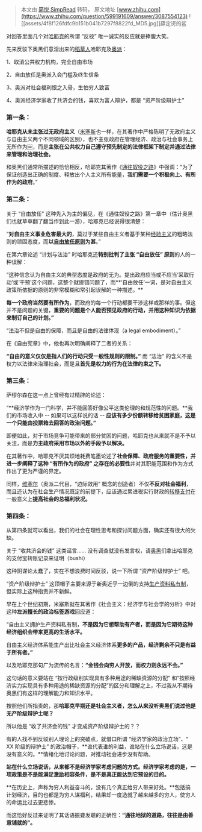> 本文由 [简悦 SimpRead](http://ksria.com/simpread/) 转码， 原文地址 [www.zhihu.com](https://www.zhihu.com/question/599191609/answer/3087554123) ![[assets/4f8f126fdfc9b151b041b7297f8822fd_MD5.jpg]]薛定谔的鲨

对回答里面几个对[哈耶克](https://www.zhihu.com/search?q=%E5%93%88%E8%80%B6%E5%85%8B&search_source=Entity&hybrid_search_source=Entity&hybrid_search_extra=%7B%22sourceType%22%3A%22answer%22%2C%22sourceId%22%3A3087554123%7D)的所谓 “反驳” 唯一诚实的反应就是捧腹大笑。

先来反驳下奥黑们意淫出来的[稻草人](https://www.zhihu.com/search?q=%E7%A8%BB%E8%8D%89%E4%BA%BA&search_source=Entity&hybrid_search_source=Entity&hybrid_search_extra=%7B%22sourceType%22%3A%22answer%22%2C%22sourceId%22%3A3087554123%7D)哈耶克及[奥派](https://www.zhihu.com/search?q=%E5%A5%A5%E6%B4%BE&search_source=Entity&hybrid_search_source=Entity&hybrid_search_extra=%7B%22sourceType%22%3A%22answer%22%2C%22sourceId%22%3A3087554123%7D)：

1、取消公共权力机构，完全自由巿场

2、自由放任是奥派入会门槛及终生信条

3、奥派对社会福利恨之入骨，生怕穷人致富

4、奥派经济学家收了共济会的钱，喜欢为富人辩护，都是 “资产阶级辩护士”

### 第一条：

**哈耶克从未主张过无政府主义**（[米塞斯](https://www.zhihu.com/search?q=%E7%B1%B3%E5%A1%9E%E6%96%AF&search_source=Entity&hybrid_search_source=Entity&hybrid_search_extra=%7B%22sourceType%22%3A%22answer%22%2C%22sourceId%22%3A3087554123%7D)也一样，在其著作中严格陈明了无政府主义与自由主义两个不同领域的区别），也不主张政府在管理经济、政治与社会事务上无所作为￼，而是**主张在公共权力自己遵守预先制定的法律框架下制定并通过法律来管理和治理社会。**

和奥黑们通常所描述的恰恰相反，哈耶克其著作《[通往奴役之路](https://www.zhihu.com/search?q=%E9%80%9A%E5%BE%80%E5%A5%B4%E5%BD%B9%E4%B9%8B%E8%B7%AF&search_source=Entity&hybrid_search_source=Entity&hybrid_search_extra=%7B%22sourceType%22%3A%22answer%22%2C%22sourceId%22%3A3087554123%7D)》中强调：“为了保证创造出正确的制度、释放出个人主义所有能量，**我们需要一个积极向上、有所作为的政府**。”

### 第二条：

关于 “自由放任” 这种先入为主的偏见，在《通往奴役之路》第一章中（估计奥黑们也就草草翻了翻当作到此一游），哈耶克已经说得很清楚：

“**对自由主义事业危害最大的**，莫过于某些自由主义者基于某种[经验主义](https://www.zhihu.com/search?q=%E7%BB%8F%E9%AA%8C%E4%B8%BB%E4%B9%89&search_source=Entity&hybrid_search_source=Entity&hybrid_search_extra=%7B%22sourceType%22%3A%22answer%22%2C%22sourceId%22%3A3087554123%7D)的粗略法则的顽固态度，而**以[自由放任原则](https://www.zhihu.com/search?q=%E8%87%AA%E7%94%B1%E6%94%BE%E4%BB%BB%E5%8E%9F%E5%88%99&search_source=Entity&hybrid_search_source=Entity&hybrid_search_extra=%7B%22sourceType%22%3A%22answer%22%2C%22sourceId%22%3A3087554123%7D)为甚**。”

在第六章论述 “计划与法治” 时哈耶克还**特别批判了主张 “自由放任” 原则**的人的一种误解：

“这种信念认为自由主义的典型态度是政府的无为。提出政府应当或不应当‘采取行动’或‘干预’这个问题，这整个就提错问题了，而**‘自由放任’一词，是对自由主义政策所依据的原则的非常模糊和常引起误解的一种描述。**

**每一个政府当然要有所作为**，而政府的每一个行动都要干涉这样或那样的事。但这并不是问题的关键，**重要的问题是个人能否预见政府的行动，并用这种知识为依据来制订自己的计划。”**

“法治不但是自由的保障，而且是自由的法律体现（a legal embodiment）。”

在《自由宪章》中，他也再次明确阐释了二者的关系：

**“自由的意义仅仅是指人们的行动只受一般性规则的限制。”** 而 “法治” 的含义不是权力以法律来治理社会，而是且**首先是权力的行为在法律约束之下。**

### **第三条：**

萨缪尔森在这一点上曾经有过精辟的论述：

“**经济学作为一门科学，并不能回答好像公平这类伦理的和规范性的问题。**我们的市场收入中 -- 如果可以这样说的话 -- **应该有多少份额转移给贫困家庭，这是一个只能由投票箱去回答的政治问题。”**

即便如此，对于市场竞争可能带来的部分贫困的问题，哈耶克也从来就不是不予以关注，而是**力主政府采用市场以外的手段予以解决。**

在其著作中，哈耶克不厌其烦地耗费笔墨论述了**社会保障、政府服务的重要性，并进一步阐释了这种 “有所作为的政府” 之存在的必要性**并对其职能范围和作为方式作出了更为严谨的界定。

同样，[维塞尔](https://www.zhihu.com/search?q=%E7%BB%B4%E5%A1%9E%E5%B0%94&search_source=Entity&hybrid_search_source=Entity&hybrid_search_extra=%7B%22sourceType%22%3A%22answer%22%2C%22sourceId%22%3A3087554123%7D)（奥派二代目，“边际效用” 概念的创造者）不仅**不反对社会福利**，而且还认为在社会生产情况既定的前提下，应该通过累进税实行财政的[转移支付](https://www.zhihu.com/search?q=%E8%BD%AC%E7%A7%BB%E6%94%AF%E4%BB%98&search_source=Entity&hybrid_search_source=Entity&hybrid_search_extra=%7B%22sourceType%22%3A%22answer%22%2C%22sourceId%22%3A3087554123%7D)在一般意义上**提高社会的总福利状况。**

### 第四条：

从第四条就可以看出，我们的社会在理性思考和探讨问题方面，确实还有很大的欠缺。

关于 “收共济会的钱” 这类谣言…… 没有调查就没有发言权，请[奥黑](https://www.zhihu.com/search?q=%E5%A5%A5%E9%BB%91&search_source=Entity&hybrid_search_source=Entity&hybrid_search_extra=%7B%22sourceType%22%3A%22answer%22%2C%22sourceId%22%3A3087554123%7D)们拿出哈耶克的支付宝转账记录来证明（bushi）

这种阴谋论太蠢了，实在不想浪费时间反驳，说一下所谓 “资产阶级辩护士” 吧。

“资产阶级辩护士” 这顶帽子主要来源于新奥近乎一边倒的支持[生产资料私有制](https://www.zhihu.com/search?q=%E7%94%9F%E4%BA%A7%E8%B5%84%E6%96%99%E7%A7%81%E6%9C%89%E5%88%B6&search_source=Entity&hybrid_search_source=Entity&hybrid_search_extra=%7B%22sourceType%22%3A%22answer%22%2C%22sourceId%22%3A3087554123%7D)，但实际上这种指责并不新鲜。

早在上个世纪初期，米塞斯就在其著作《社会主义：经济学与社会学的分析》中对这种**左派擅长的政治标签游戏**回应道：

“自由主义拥护生产资料私有制，**不是因为它想帮助有产者，而是因为它期待这种经济组织会带来更高的生活水平。**

自由主义经济体系能生产出比社会主义经济体系**更多的产品，经济剩余不只是有益于所有者。”**

以及哈耶克那句广为流传的名言：**“金钱会向穷人开放，而权力则永远不会。”**

这句话的意义要站在 “按行政级别实现具有多种用途的稀缺资源的分配” 和“按照经济实力实现具有多种用途的稀缺资源的分配”的区分和理解之上，不过我从不期待奥黑们有这样的理解能力和知识水平。

按照他们所指责的，那**哈耶克早期还是社会主义者，怎么从来没听奥黑们说过他是无产阶级辩护士呢？**

所以他是 “收了共济会的钱” 才变成资产阶级辩护士的？？

有的人找不到反驳别人理论上的突破点，就借口所谓 “经济学家的政治立场”、“ XX 阶级的辩护士” 的政治帽子，**谁代表谁的利益，谁站在什么立场说话，这是没有意义的。**情绪化地讨论问题，对推动社会进步没有帮助。

**站在什么立场说话，从来都不是经济学家考虑问题的方式。经济学家考虑的是，一项政策是不是能满足激励相容条件，是不是真正能达到它预设的目的。**

**在历史上，声称为穷人利益奋斗的，没有几个真正给穷人带来好处。**包括搞计划经济，目的也都是为穷人谋福利，结果却一度造就了越来越多的穷人，使穷人的命运比过去更悲惨。

而这恰好反过来证明了其话语振聋发聩的正确性：**“通往地狱的道路，往往是由善意铺就的”。**